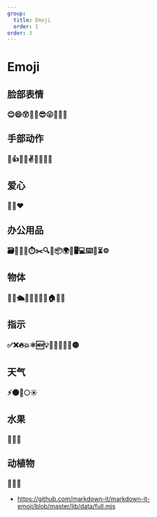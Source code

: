 ```yaml
---
group: 
  title: Emoji
  order: 1
order: 3
---
```


# Emoji

## 脸部表情

### 😊😄😲🧐🥳😎😜🤷‍♂️👥

## 手部动作

### 👏👍👋💅✌🤙🙏💪🖖

## 爱心

### 💙💚❤️

## 办公用品

### 🗃️📄️📑📝⏱️✂️🔍💾📦🌍🎯🖥💻⌨️📌⏳⚙️

## 物体

### 🎉🔨🛳💸🏅🥇🚀🐛🏠🏄‍♂️

## 指示

### ✅❌🔥💥⚛️🆕💡📣🔔🚧🔴🚫🟡

## 天气

### ⚡️🌑🌙🌕☀️

## 水果

### 🍎🍊🍌

## 动植物

### 🦖🌾🌱

- https://github.com/markdown-it/markdown-it-emoji/blob/master/lib/data/full.mjs
